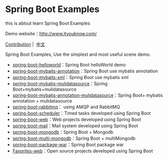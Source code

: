 # Spring Boot Examples

this is ablout learn Spring Boot Examples

Demo website：http://www.ityouknow.com/

[Contribution](https://github.com/ityouknow/spring-boot-examples/issues)&nbsp;| &nbsp;[中文](README.md)


Spring Boot Examples, Use the simplest and most useful scene demo.


- [spring-boot-helloworld](https://github.com/ityouknow/spring-boot-examples/tree/master/spring-boot-helloworld)：Spring Boot helloWorld demo
- [spring-boot-mybaits-annotation](https://github.com/ityouknow/spring-boot-examples/tree/master/spring-boot-mybatis-annotation)：Spring Boot use mybatis annotation
- [spring-boot-mybaits-xml](https://github.com/ityouknow/spring-boot-examples/tree/master/spring-boot-mybatis-xml)：Spring Boot use mybatis xml 
- [spring-boot-mybatis-mulidatasource](https://github.com/ityouknow/spring-boot-examples/tree/master/spring-boot-mybatis-mulidatasource)：Spring Boot+mybatis+mulidatasource
- [spring-boot-mybatis-annotation-mulidatasource](https://github.com/ityouknow/spring-boot-examples/tree/master/spring-boot-mybatis-annotation-mulidatasource)：Spring Boot+ mybatis annotation + mulidatasource
- [spring-boot-rabbitmq](https://github.com/ityouknow/spring-boot-examples/tree/master/spring-boot-rabbitmq)： using AMQP and RabbitMQ
- [spring-boot-scheduler](https://github.com/ityouknow/spring-boot-examples/tree/master/spring-boot-scheduler)：Timed tasks developed using Spring Boot 
- [spring-boot-web](https://github.com/ityouknow/spring-boot-examples/tree/master/spring-boot-web)：Web projects developed using Spring Boot 
- [spring-boot-mail](https://github.com/ityouknow/spring-boot-examples/tree/master/spring-boot-mail)：Mail system developed using Spring Boot 
- [spring-boot-mongodb](https://github.com/ityouknow/spring-boot-examples/tree/master/spring-boot-mongodb)：Spring Boot + Mongodb
- [spring-boot-multi-mongodb](https://github.com/ityouknow/spring-boot-examples/tree/master/spring-boot-multi-mongodb)：Spring Boot + multiMongodb
- [spring-boot-package-war](https://github.com/ityouknow/spring-boot-examples/tree/master/spring-boot-package-war)：Spring Boot package war
- [Favorites-web](https://github.com/cloudfavorites/favorites-web)：Open source projects developed using Spring Boot
